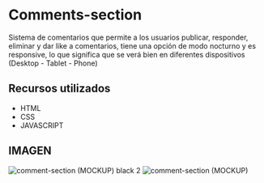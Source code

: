 # Comments-section

Sistema de comentarios que permite a los usuarios publicar, responder, eliminar y dar like a comentarios, tiene una opción de modo nocturno y es responsive, lo que significa que se verá bien en diferentes dispositivos (Desktop - Tablet - Phone)



## Recursos utilizados

- HTML  
- CSS      
- JAVASCRIPT


## IMAGEN


![comment-section (MOCKUP) black 2](https://user-images.githubusercontent.com/95658189/205459789-b17d821f-076c-47d6-a991-2b968d14ff62.jpg)
![comment-section (MOCKUP)](https://user-images.githubusercontent.com/95658189/205459852-71365373-4b54-4b89-bf70-5b5b6049e824.jpg)
